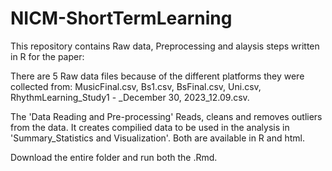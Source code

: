 # NICM-ShortTermLearning
This repository contains Raw data, Preprocessing and alaysis steps written in R for the paper: 

There are 5 Raw data files because of the different platforms they were collected from: MusicFinal.csv, Bs1.csv, BsFinal.csv, Uni.csv, RhythmLearning_Study1 - _December 30, 2023_12.09.csv.

The 'Data Reading and Pre-processing' Reads, cleans and removes outliers from the data. It creates compilied data to be used in the analysis in 'Summary_Statistics and Visualization'. Both are available in R and html.

Download the entire folder and run both the .Rmd.

